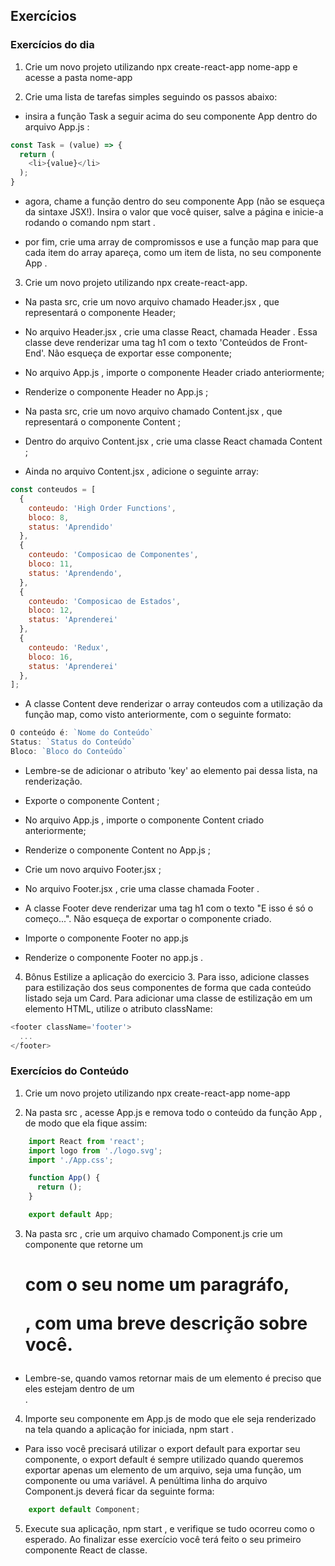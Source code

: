 ## Exercícios ##

### Exercícios do dia ###

1. Crie um novo projeto utilizando npx create-react-app nome-app e acesse a pasta nome-app

2. Crie uma lista de tarefas simples seguindo os passos abaixo:

  * insira a função Task a seguir acima do seu componente App dentro do arquivo App.js :

```JavaScript
const Task = (value) => {
  return (
    <li>{value}</li>
  );
}
```

  * agora, chame a função dentro do seu componente App (não se esqueça da sintaxe JSX!). Insira o valor que você quiser, salve a página e inicie-a rodando o comando npm start .

  * por fim, crie uma array de compromissos e use a função map para que cada item do array apareça, como um item de lista, no seu componente App .

3. Crie um novo projeto utilizando npx create-react-app.

  * Na pasta src, crie um novo arquivo chamado Header.jsx , que representará o componente Header;

  * No arquivo Header.jsx , crie uma classe React, chamada Header . Essa classe deve renderizar uma tag h1 com o texto 'Conteúdos de Front-End'. Não esqueça de exportar esse componente;

  * No arquivo App.js , importe o componente Header criado anteriormente;

  * Renderize o componente Header no App.js ;

  * Na pasta src, crie um novo arquivo chamado Content.jsx , que representará o componente Content ;

  * Dentro do arquivo Content.jsx , crie uma classe React chamada Content ;

  * Ainda no arquivo Content.jsx , adicione o seguinte array:

```JavaScript
const conteudos = [
  {
    conteudo: 'High Order Functions',
    bloco: 8,
    status: 'Aprendido'
  },
  {
    conteudo: 'Composicao de Componentes',
    bloco: 11,
    status: 'Aprendendo',
  },
  {
    conteudo: 'Composicao de Estados',
    bloco: 12,
    status: 'Aprenderei'
  },
  {
    conteudo: 'Redux',
    bloco: 16,
    status: 'Aprenderei'
  },
];
```

  * A classe Content deve renderizar o array conteudos com a utilização da função map, como visto anteriormente, com o seguinte formato:

```JavaScript
O conteúdo é: `Nome do Conteúdo`
Status: `Status do Conteúdo`
Bloco: `Bloco do Conteúdo`
```

  * Lembre-se de adicionar o atributo 'key' ao elemento pai dessa lista, na renderização.

  * Exporte o componente Content ;

  * No arquivo App.js , importe o componente Content criado anteriormente;

  * Renderize o componente Content no App.js ;

  * Crie um novo arquivo Footer.jsx ;

  * No arquivo Footer.jsx , crie uma classe chamada Footer .

  * A classe Footer deve renderizar uma tag h1 com o texto "E isso é só o começo...". Não esqueça de exportar o componente criado.

  * Importe o componente Footer no app.js

  * Renderize o componente Footer no app.js .

4. Bônus Estilize a aplicação do exercicio 3. Para isso, adicione classes para estilização dos seus componentes de forma que cada conteúdo listado seja um Card.
Para adicionar uma classe de estilização em um elemento HTML, utilize o atributo className:

```JavaScript
<footer className='footer'>
  ...
</footer>
```

### Exercícios do Conteúdo ###

1. Crie um novo projeto utilizando npx create-react-app nome-app

2. Na pasta src , acesse App.js e remova todo o conteúdo da função App , de modo que ela fique assim:

```JavaScript
    import React from 'react';
    import logo from './logo.svg';
    import './App.css';

    function App() {
      return ();
    }

    export default App;
```

3. Na pasta src , crie um arquivo chamado Component.js crie um componente que retorne um <h1> com o seu nome um paragráfo, <p> , com uma breve descrição sobre você.

  * Lembre-se, quando vamos retornar mais de um elemento é preciso que eles estejam dentro de um <div> .

4. Importe seu componente em App.js de modo que ele seja renderizado na tela quando a aplicação for iniciada, npm start .

  * Para isso você precisará utilizar o export default para exportar seu componente, o export default é sempre utilizado quando queremos exportar apenas um elemento de um arquivo, seja uma função, um componente ou uma variável. A penúltima linha do arquivo Component.js deverá ficar da seguinte forma:

```JavaScript
    export default Component;
```

5. Execute sua aplicação, npm start , e verifique se tudo ocorreu como o esperado. Ao finalizar esse exercício você terá feito o seu primeiro componente React de classe.